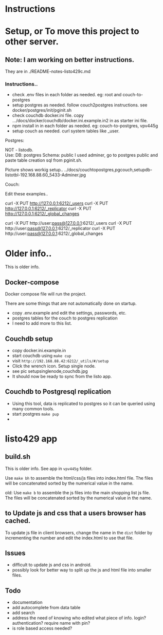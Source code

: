 # Instructions




# Setup, or To move this project to other server.


## Note:  I am working on better instructions. 
They are in ./README-notes-listo429c.md

### Instructions..

 - check .env files in each folder as needed. eg: root and couch-to-postgres
 - setup postgres as needed.  follow couch2postgres instructions. see docker/postgres/init/pginit.sh
 - check couchdb docker.ini file. copy .../docs/docker/couchdb/docker.ini.example.in2 in as starter ini file.
 - npm install in in each folder as needed. eg: couch-to-postgres, vpv445g
 - setup couch as needed. curl system tables like _user. 

Postgres:


NOT - listodb.  
Use:  DB: postgres Schema: public 
I used adminer, go to postgres public and paste table creation sql from pginit.sh.

Picture shows workig setup..
../docs/couchtopostgres,pgcouch,setupdb-listotbl-192.168.88.60_5433-Adminer.jpg


Couch:

Edit these examples..

curl -X PUT http://127.0.0.1:6212/_users
curl -X PUT http://127.0.0.1:6212/_replicator
curl -X PUT http://127.0.0.1:6212/_global_changes

curl -X PUT http://user:pass@127.0.0.1:6212/_users
curl -X PUT http://user:pass@127.0.0.1:6212/_replicator
curl -X PUT http://user:pass@127.0.0.1:6212/_global_changes





# Older info..

This is older info. 


## Docker-compose

Docker compose file will run the project. 

There are some things that are not automatically done on startup.

  - copy .env.example and edit the settings, passwords, etc.
  - postgres tables for the couch to postgres replication
  - I need to add more to this list.
    
    
## Couchdb setup

  - copy docker.ini.example.in
  - start couchdb using `make cup`
  - visit `http://192.168.88.42:6212/_utils/#/setup`
  - Click the wrench icon. Setup single node.
  - see pic  setupsinglenode,couchdb.jpg
  - It should now be ready to sync from the listo app.

## Couchdb to Postgresql replication

  - Using this tool, data is replicated to postgres so it can be queried using many common tools. 
  - start postgres `make pup`
  -




# listo429 app

## build.sh

This is older info. See app in `vpv445g` folder.

Use `make bh` to assemble the html/css/js files into index.html file. The files will be concatenated sorted by the numerical value in the name.

old:
  Use `make b` to assemble the js files into the main shopping list js file. The files will be concatenated sorted by the numerical value in the name.

## to Update js and css that a users browser has cached.

  To update js file in client browsers, change the name in the `dist` folder by incrementing the number and edit the index.html to use that file.
  
    
## Issues

 - difficult to update js and css in android.
 - possibly look for better way to split up the js and html file into smaller files.

## Todo

 - documentation
 - add autocomplete from data table
 - add search
 - address the need of knowing who edited what piece of info. login? authentication? require name with pin?
 - is role based access needed?


